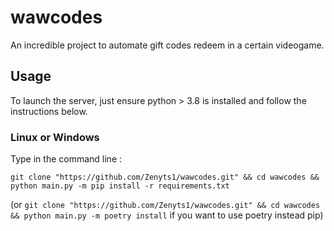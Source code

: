 # wawcodes
An incredible project to automate gift codes redeem in a certain videogame.

## Usage
To launch the server, just ensure python > 3.8 is installed and follow the instructions below.

### Linux or Windows
Type in the command line :

`git clone "https://github.com/Zenyts1/wawcodes.git" && cd wawcodes && python main.py -m pip install -r requirements.txt`

(or `git clone "https://github.com/Zenyts1/wawcodes.git" && cd wawcodes && python main.py -m poetry install` if you want to use poetry instead pip)